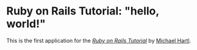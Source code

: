 # Ruby on Rails Tutorial: "hello, world!"

This is the first application for the
[*Ruby on Rails Tutorial*](http://www.railstutorial.org-/)
by [Michael Hartl](http://www.michaelhartl.com/).
